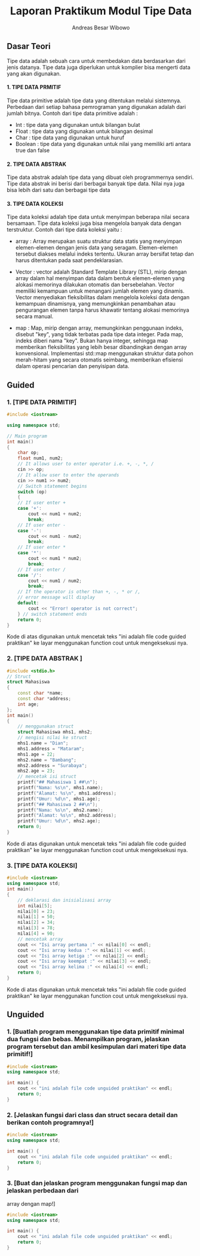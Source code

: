 # <h1 align="center">Laporan Praktikum Modul Tipe Data</h1>

<p align="center">Andreas Besar Wibowo</p>

## Dasar Teori
Tipe data adalah sebuah cara untuk membedakan data berdasarkan dari jenis datanya. Tipe data juga diperlukan untuk komplier bisa mengerti data yang akan digunakan. 

#### 1. TIPE DATA PRMITIF
Tipe data primitive adalah tipe data yang ditentukan melalui sistemnya. Perbedaan dari setiap bahasa pemrograman yang digunakan adalah dari jumlah bitnya. Contoh dari tipe data primitive adalah :
- Int : tipe data yang digunakan untuk bilangan bulat
- Float : tipe data yang digunakan untuk bilangan desimal
- Char : tipe data yang digunakan untuk huruf
- Boolean : tipe data yang digunakan untuk nilai yang memiliki arti antara true dan false

#### 2. TIPE DATA ABSTRAK
Tipe data abstrak adalah tipe data yang dibuat oleh programmernya sendiri. Tipe data abstrak ini berisi dari berbagai banyak tipe data. Nilai nya juga bisa lebih dari satu dan berbagai tipe data

#### 3. TIPE DATA KOLEKSI
Tipe data koleksi adalah tipe data untuk menyimpan beberapa nilai secara bersamaan. Tipe data koleksi juga bisa mengelola banyak data dengan terstruktur. Contoh dari tipe data koleksi yaitu :
- array : Array merupakan suatu struktur data statis yang menyimpan elemen-elemen dengan jenis data yang seragam. Elemen-elemen tersebut diakses melalui indeks tertentu. Ukuran array bersifat tetap dan harus ditentukan pada saat pendeklarasian.

- Vector : vector adalah Standard Template Library (STL), mirip dengan array dalam hal menyimpan data dalam bentuk elemen-elemen yang alokasi memorinya dilakukan otomatis dan bersebelahan. Vector memiliki kemampuan untuk menangani jumlah elemen yang dinamis. Vector menyediakan fleksibilitas dalam mengelola koleksi data dengan kemampuan dinamisnya, yang memungkinkan penambahan atau pengurangan elemen tanpa harus khawatir tentang alokasi memorinya secara manual.

- map : Map, mirip dengan array, memungkinkan penggunaan indeks, disebut "key", yang tidak terbatas pada tipe data integer. Pada map, indeks diberi nama "key". Bukan hanya integer, sehingga map memberikan fleksibilitas yang lebih besar dibandingkan dengan array konvensional. Implementasi std::map menggunakan struktur data pohon merah-hitam yang secara otomatis seimbang, memberikan efisiensi dalam operasi pencarian dan penyisipan data.

## Guided 

### 1. [TIPE DATA PRIMITIF]
```C++
#include <iostream>

using namespace std;

// Main program
int main()
{
    char op;
    float num1, num2;
    // It allows user to enter operator i.e. +, -, *, /
    cin >> op;
    // It allow user to enter the operands
    cin >> num1 >> num2;
    // Switch statement begins
    switch (op)
    {
    // If user enter +
    case '+':
        cout << num1 + num2;
        break;
    // If user enter -
    case '-':
        cout << num1 - num2;
        break;
    // If user enter *
    case '*':
        cout << num1 * num2;
        break;
    // If user enter /
    case '/':
        cout << num1 / num2;
        break;
    // If the operator is other than +, -, * or /,
    // error message will display
    default:
        cout << "Error! operator is not correct";
    } // switch statement ends
    return 0;
}
```

Kode di atas digunakan untuk mencetak teks "ini adalah file code guided praktikan" ke layar menggunakan function cout untuk mengeksekusi nya.

### 2. [TIPE DATA ABSTRAK ]
```C++
#include <stdio.h>
// Struct
struct Mahasiswa
{
    const char *name;
    const char *address;
    int age;
};
int main()
{
    // menggunakan struct
    struct Mahasiswa mhs1, mhs2;
    // mengisi nilai ke struct
    mhs1.name = "Dian";
    mhs1.address = "Mataram";
    mhs1.age = 22;
    mhs2.name = "Bambang";
    mhs2.address = "Surabaya";
    mhs2.age = 23;
    // mencetak isi struct
    printf("## Mahasiswa 1 ##\n");
    printf("Nama: %s\n", mhs1.name);
    printf("Alamat: %s\n", mhs1.address);
    printf("Umur: %d\n", mhs1.age);
    printf("## Mahasiswa 2 ##\n");
    printf("Nama: %s\n", mhs2.name);
    printf("Alamat: %s\n", mhs2.address);
    printf("Umur: %d\n", mhs2.age);
    return 0;
}
```

Kode di atas digunakan untuk mencetak teks "ini adalah file code guided praktikan" ke layar menggunakan function cout untuk mengeksekusi nya.

### 3. [TIPE DATA KOLEKSI]
```C++
#include <iostream>
using namespace std;
int main()
{
    // deklarasi dan inisialisasi array
    int nilai[5];
    nilai[0] = 23;
    nilai[1] = 50;
    nilai[2] = 34;
    nilai[3] = 78;
    nilai[4] = 90;
    // mencetak array
    cout << "Isi array pertama :" << nilai[0] << endl;
    cout << "Isi array kedua :" << nilai[1] << endl;
    cout << "Isi array ketiga :" << nilai[2] << endl;
    cout << "Isi array keempat :" << nilai[3] << endl;
    cout << "Isi array kelima :" << nilai[4] << endl;
    return 0;
}

```

Kode di atas digunakan untuk mencetak teks "ini adalah file code guided praktikan" ke layar menggunakan function cout untuk mengeksekusi nya.

## Unguided 

### 1. [Buatlah program menggunakan tipe data primitif minimal dua fungsi dan bebas. Menampilkan program, jelaskan program tersebut dan ambil kesimpulan dari materi tipe data primitif!]

```C++
#include <iostream>
using namespace std;

int main() {
    cout << "ini adalah file code unguided praktikan" << endl;
    return 0;
}
```

### 2. [Jelaskan fungsi dari class dan struct secara detail dan berikan contoh programnya!]

```C++
#include <iostream>
using namespace std;

int main() {
    cout << "ini adalah file code unguided praktikan" << endl;
    return 0;
}
```
### 3. [Buat dan jelaskan program menggunakan fungsi map dan jelaskan perbedaan dari 
array dengan map!]

```C++
#include <iostream>
using namespace std;

int main() {
    cout << "ini adalah file code unguided praktikan" << endl;
    return 0;
}
```


